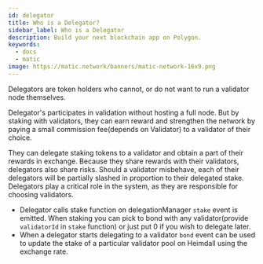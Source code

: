```yaml
---
id: delegator
title: Who is a Delegator?
sidebar_label: Who is a Delegator
description: Build your next blockchain app on Polygon.
keywords:
  - docs
  - matic
image: https://matic.network/banners/matic-network-16x9.png 
---
```


Delegators are token holders who cannot, or do not want to run a validator node themselves. 

Delegator's participates in validation without hosting a full node. But by staking with validators, they can earn reward and strengthen the network by paying a small commission fee(depends on Validator) to a validator of their choice. 

They can delegate staking tokens to a validator and obtain a part of their rewards in exchange. Because they share rewards with their validators, delegators also share risks. Should a validator misbehave, each of their delegators will be partially slashed in proportion to their delegated stake. Delegators play a critical role in the system, as they are responsible for choosing validators.

- Delegator calls stake function on delegationManager `stake` event is emitted. When staking you can pick to bond with any validator(provide `validatorId` in `stake` function) or just put 0 if you wish to delegate later.
- When a delegator starts delegating to a validator  `bond` event can be used to update the stake of a particular validator pool on Heimdall using the exchange rate.